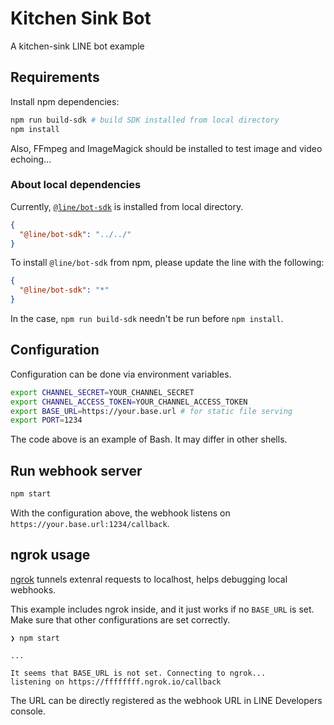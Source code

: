# Kitchen Sink Bot

A kitchen-sink LINE bot example

## Requirements

Install npm dependencies:

```bash
npm run build-sdk # build SDK installed from local directory
npm install
```

Also, FFmpeg and ImageMagick should be installed to test image and video
echoing...

### About local dependencies

Currently, [`@line/bot-sdk`](package.json) is installed from local directory.

```json
{
  "@line/bot-sdk": "../../"
}
```

To install `@line/bot-sdk` from npm, please update the line with the following:

```json
{
  "@line/bot-sdk": "*"
}
```

In the case, `npm run build-sdk` needn't be run before `npm install`.

## Configuration

Configuration can be done via environment variables.

```bash
export CHANNEL_SECRET=YOUR_CHANNEL_SECRET
export CHANNEL_ACCESS_TOKEN=YOUR_CHANNEL_ACCESS_TOKEN
export BASE_URL=https://your.base.url # for static file serving
export PORT=1234
```

The code above is an example of Bash. It may differ in other shells.

## Run webhook server

```bash
npm start
```

With the configuration above, the webhook listens on `https://your.base.url:1234/callback`.

## ngrok usage

[ngrok](https://ngrok.com/) tunnels extenral requests to localhost, helps
debugging local webhooks.

This example includes ngrok inside, and it just works if no `BASE_URL` is
set. Make sure that other configurations are set correctly.

```
❯ npm start

...

It seems that BASE_URL is not set. Connecting to ngrok...
listening on https://ffffffff.ngrok.io/callback
```

The URL can be directly registered as the webhook URL in LINE Developers
console.
